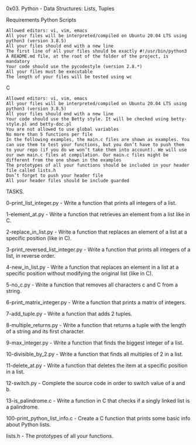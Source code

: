 0x03. Python - Data Structures: Lists, Tuples

Requirements
Python Scripts

    Allowed editors: vi, vim, emacs
    All your files will be interpreted/compiled on Ubuntu 20.04 LTS using python3 (version 3.8.5)
    All your files should end with a new line
    The first line of all your files should be exactly #!/usr/bin/python3
    A README.md file, at the root of the folder of the project, is mandatory
    Your code should use the pycodestyle (version 2.8.*)
    All your files must be executable
    The length of your files will be tested using wc

C

    Allowed editors: vi, vim, emacs
    All your files will be interpreted/compiled on Ubuntu 20.04 LTS using python3 (version 3.8.5)
    All your files should end with a new line
    Your code should use the Betty style. It will be checked using betty-style.pl and betty-doc.pl
    You are not allowed to use global variables
    No more than 5 functions per file
    In the following examples, the main.c files are shown as examples. You can use them to test your functions, but you don’t have to push them to your repo (if you do we won’t take them into account). We will use our own main.c files at compilation. Our main.c files might be different from the one shown in the examples
    The prototypes of all your functions should be included in your header file called lists.h
    Don’t forget to push your header file
    All your header files should be include guarded

TASKS.

0-print_list_integer.py - Write a function that prints all integers of a list.

1-element_at.py - Write a function that retrieves an element from a list like in C.

2-replace_in_list.py - Write a function that replaces an element of a list at a specific position (like in C).

3-print_reversed_list_integer.py - Write a function that prints all integers of a list, in reverse order.

4-new_in_list.py - Write a function that replaces an element in a list at a specific position without modifying the original list (like in C).

5-no_c.py - Write a function that removes all characters c and C from a string.

6-print_matrix_integer.py - Write a function that prints a matrix of integers.

7-add_tuple.py - Write a function that adds 2 tuples.

8-multiple_returns.py - Write a function that returns a tuple with the length of a string and its first character.

9-max_integer.py - Write a function that finds the biggest integer of a list.

10-divisible_by_2.py - Write a function that finds all multiples of 2 in a list.

11-delete_at.py - Write a function that deletes the item at a specific position in a list.

12-switch.py - Complete the source code in order to switch value of a and b.

13-is_palindrome.c - Write a function in C that checks if a singly linked list is a palindrome.

100-print_python_list_info.c - Create a C function that prints some basic info about Python lists.

lists.h - The prototypes of all your functions.
